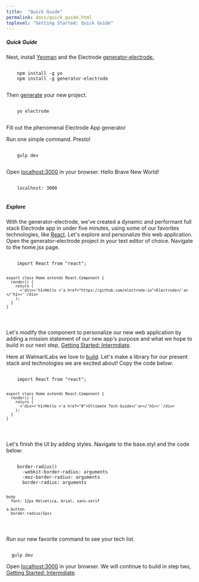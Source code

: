 ```yaml
---
title:  "Quick Guide"
permalink: docs/quick_guide.html
toplevel: "Getting Started: Quick Guide"
---
```


<h5>Quick Guide</h5>

<p class="body-text">Next, install <a href="http://yeoman.io/" class="doc-links">Yeoman</a> and the Electrode <a href="https://github.com/electrode-io/generator-electrode" class="doc-links">generator-electrode.</a></p>
<div class="snippet">
  <pre><code>
    npm install -g yo
    npm install -g generator-electrode
  </code></pre>
</div>

<p class="body-text">Then <a href="https://github.com/electrode-io/generator-electrode" class="doc-links">generate</a> your new project.</p>
<div class="snippet">
  <pre><code>
    yo electrode
  </code></pre>
</div>

<p class="body-text">Fill out the phenomenal Electrode App generator</p>

<p class="body-text">Run one simple command. Presto!</p>
<div class="snippet">
  <pre><code>
    gulp dev
  </code></pre>
</div>

<p class="body-text">Open <a href="localhost:3000" class="doc-links" target="_blank">localhost:3000</a> in your browser. Hello Brave New World!</p>
<div class="snippet">
  <pre><code>
    localhost: 3000
  </code></pre>
</div>

<h5>Explore</h5>

<p class="body-text">With the generator-electrode, we've created a dynamic and performant full stack Electrode app in under five minutes, using some of our favorites technologies, like
  <a href="https://facebook.github.io/react/index.html" target="_blank">React</a>. Let's explore and personalize this web application. Open the generator-electrode project in your text editor of choice. Navigate to the home.jsx page.</p>

<div class="snippet">
  <pre><code>
    import React from "react";

    export class Home extends React.Component {
      render() {
        return (
          <'div><'h1>Hello <'a href="https://github.com/electrode-io">Electrode</'a></'h1><''/div>
        );
      }
    }
  </code></pre>
</div>

<p class="body-text">Let's modify the component to personalize our new web application by adding a mission statement of our new app's purpose and what we hope to build in our next step, <a href="#" class="doc-links">Getting Started: Intermdiate</a>.</p>
<p class="body-text">Here at WalmartLabs we love to <a href="http://www.walmartlabs.com/2016/08/weve-moved-follow-walmartlabs-on-medium/" target="_blank">build</a>. Let's make a library for our present stack and technologies we are excited about! Copy the code below:</p>

<div class="snippet">
  <pre><code>
    import React from "react";

    export class Home extends React.Component {
      render() {
        return (
          <'div><'h1>Hello <'a href="#">Ultimate Tech Guide</'a></'h1><''/div>
        );
      }
    }
  </code></pre>
</div>

<p class="body-text">Let's finish the UI by adding styles. Navigate to the base.styl and the code below:</p>

<div class="snippet">
  <pre><code>
    border-radius()
      -webkit-border-radius: arguments
      -moz-border-radius: arguments
      border-radius: arguments

    body
      font: 12px Helvetica, Arial, sans-serif

    a.button
      border-radius(5px)
  </code></pre>
</div>
</div>

<p class="body-text">Run our new favorite command to see your tech list.</p>
<div class="snippet">
<pre><code>
  gulp dev
</code></pre>
</div>
<p class="body-text">Open <a href="localhost:3000" class="doc-links" target="_blank">localhost:3000</a> in your browser. We will continue to build in step two, <a href="#" class="doc-links">Getting Started: Intermdiate</a>.</p>

<div class="snippet">
<pre><code>
</code></pre>
</div>